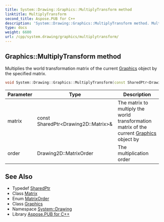 ```yaml
---
title: System::Drawing::Graphics::MultiplyTransform method
linktitle: MultiplyTransform
second_title: Aspose.PUB for C++
description: 'System::Drawing::Graphics::MultiplyTransform method. Multiplies the world transformation matrix of the current Graphics object by the specified matrix in C++.'
type: docs
weight: 6600
url: /cpp/system.drawing/graphics/multiplytransform/
---
```

## Graphics::MultiplyTransform method


Multiplies the world transformation matrix of the current [Graphics](../) object by the specified matrix.

```cpp
void System::Drawing::Graphics::MultiplyTransform(const SharedPtr<Drawing2D::Matrix> &matrix, Drawing2D::MatrixOrder order=Drawing2D::MatrixOrder::Prepend)
```


| Parameter | Type | Description |
| --- | --- | --- |
| matrix | const SharedPtr\<Drawing2D::Matrix\>\& | The matrix to multiply the world transformation matrix of the current [Graphics](../) object by |
| order | Drawing2D::MatrixOrder | The multiplication order |

## See Also

* Typedef [SharedPtr](../../../system/sharedptr/)
* Class [Matrix](../../../system.drawing.drawing2d/matrix/)
* Enum [MatrixOrder](../../../system.drawing.drawing2d/matrixorder/)
* Class [Graphics](../)
* Namespace [System::Drawing](../../)
* Library [Aspose.PUB for C++](../../../)
